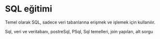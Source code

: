 # SQL eğitimi

Temel olarak SQL, sadece veri tabanlarına erişmek ve işlemek için kullanılır.

Sql, veri ve veritabanı, postreSql, PSql, Sql temelleri, join yapıları, alt sorgu
